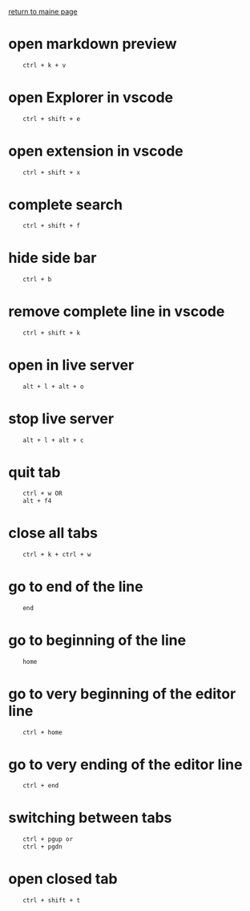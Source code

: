 [return to maine page](../readme.md)

# open markdown preview

```bash
    ctrl + k + v
```

# open Explorer in vscode

```bash
    ctrl + shift + e
```

# open extension in vscode

```bash
    ctrl + shift + x
```

# complete search

```bash
    ctrl + shift + f
```

# hide side bar

```bash
    ctrl + b
```

# remove complete line in vscode

```bash
    ctrl + shift + k
```

# open in live server

```bash
    alt + l + alt + o
```

# stop live server

```bash
    alt + l + alt + c
```

# quit tab

```bash
    ctrl + w OR
    alt + f4
```

# close all tabs

```bash
    ctrl + k + ctrl + w
```

# go to end of the line

```bash
    end
```

# go to beginning of the line

```bash
    home
```

# go to very beginning of the editor line

```bash
    ctrl + home
```

# go to very ending of the editor line

```bash
    ctrl + end
```

# switching between tabs

```bash
    ctrl + pgup or
    ctrl + pgdn
```

# open closed tab

```bash
    ctrl + shift + t
```

